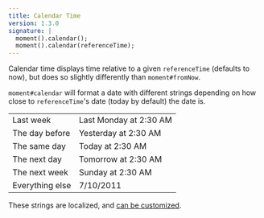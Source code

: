 ```yaml
---
title: Calendar Time
version: 1.3.0
signature: |
  moment().calendar();
  moment().calendar(referenceTime);
---
```



Calendar time displays time relative to a given `referenceTime` (defaults to now), but does so slightly differently than `moment#fromNow`.

`moment#calendar` will format a date with different strings depending on how close to `referenceTime`'s date (today by default) the date is.

<table class="table table-striped table-bordered">
  <tr>
    <td>Last week</td>
    <td>Last Monday at 2:30 AM</td>
  </tr>
  <tr>
    <td>The day before</td>
    <td>Yesterday at 2:30 AM</td>
  </tr>
  <tr>
    <td>The same day</td>
    <td>Today at 2:30 AM</td>
  </tr>
  <tr>
    <td>The next day</td>
    <td>Tomorrow at 2:30 AM</td>
  </tr>
  <tr>
    <td>The next week</td>
    <td>Sunday at 2:30 AM</td>
  </tr>
  <tr>
    <td>Everything else</td>
    <td>7/10/2011</td>
  </tr>
</table>

These strings are localized, and [can be customized](#/customization/calendar/).
